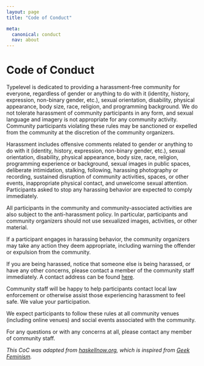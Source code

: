 ```yaml
---
layout: page
title: "Code of Conduct"

meta:
  canonical: conduct
  nav: about
---
```


Code of Conduct
===============

Typelevel is dedicated to providing a harassment-free community for everyone, regardless of gender or anything to do with it (identity, history, expression, non-binary gender, etc.), sexual orientation, disability, physical appearance, body size, race, religion, and programming background. We do not tolerate harassment of community participants in any form, and sexual language and imagery is not appropriate for any community activity. Community participants violating these rules may be sanctioned or expelled from the community at the discretion of the community organizers.

Harassment includes offensive comments related to gender or anything to do with it (identity, history, expression, non-binary gender, etc.), sexual orientation, disability, physical appearance, body size, race, religion, programming experience or background, sexual images in public spaces, deliberate intimidation, stalking, following, harassing photography or recording, sustained disruption of community activities, spaces, or other events, inappropriate physical contact, and unwelcome sexual attention. Participants asked to stop any harassing behavior are expected to comply immediately.

All participants in the community and community-associated activities are also subject to the anti-harassment policy. In particular, participants and community organizers should not use sexualized images, activities, or other material.

If a participant engages in harassing behavior, the community organizers may take any action they deem appropriate, including warning the offender or expulsion from the community.

If you are being harassed, notice that someone else is being harassed, or have any other concerns, please contact a member of the community staff immediately. A contact address can be found <a href="{{ site.baseurl }}/about.html">here</a>.

Community staff will be happy to help participants contact local law enforcement or otherwise assist those experiencing harassment to feel safe. We value your participation.

We expect participants to follow these rules at all community venues (including online venues) and social events associated with the community.

For any questions or with any concerns at all, please contact any member of community staff.


_This CoC was adapted from [haskellnow.org](http://www.haskellnow.org), which is inspired from [Geek Feminism](http://geekfeminism.wikia.com/wiki/Event_Guidelines)._
